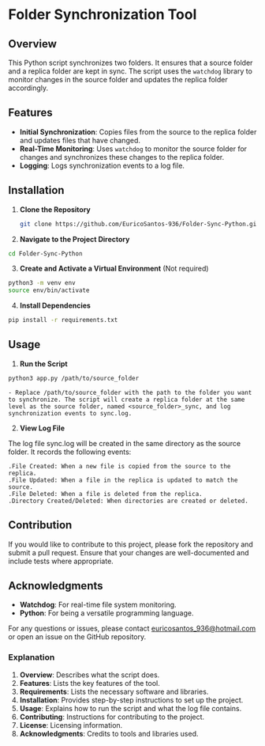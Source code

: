 # Folder Synchronization Tool

## Overview

This Python script synchronizes two folders. It ensures that a source folder and a replica folder are kept in sync. The script uses the `watchdog` library to monitor changes in the source folder and updates the replica folder accordingly. 

## Features

- **Initial Synchronization**: Copies files from the source to the replica folder and updates files that have changed.
- **Real-Time Monitoring**: Uses `watchdog` to monitor the source folder for changes and synchronizes these changes to the replica folder.
- **Logging**: Logs synchronization events to a log file.


## Installation

1. **Clone the Repository**

   ```bash
   git clone https://github.com/EuricoSantos-936/Folder-Sync-Python.git
   ```

2. **Navigate to the Project Directory**

```bash
cd Folder-Sync-Python
```

3. **Create and Activate a Virtual Environment** (Not required)

```bash
python3 -m venv env
source env/bin/activate
```

4. **Install Dependencies**

```bash
pip install -r requirements.txt
```

## Usage

1. **Run the Script**

```bash
python3 app.py /path/to/source_folder   
```
    - Replace /path/to/source_folder with the path to the folder you want to synchronize. The script will create a replica folder at the same level as the source folder, named <source_folder>_sync, and log synchronization events to sync.log.

2. **View Log File**

The log file sync.log will be created in the same directory as the source folder. It records the following events:

    .File Created: When a new file is copied from the source to the replica.
    .File Updated: When a file in the replica is updated to match the source.
    .File Deleted: When a file is deleted from the replica.
    .Directory Created/Deleted: When directories are created or deleted.

## Contribution

If you would like to contribute to this project, please fork the repository and submit a pull request. Ensure that your changes are well-documented and include tests where appropriate.

## Acknowledgments

- **Watchdog**: For real-time file system monitoring.
- **Python**: For being a versatile programming language.

For any questions or issues, please contact euricosantos_936@hotmail.com or open an issue on the GitHub repository.

### Explanation

1. **Overview**: Describes what the script does.
2. **Features**: Lists the key features of the tool.
3. **Requirements**: Lists the necessary software and libraries.
4. **Installation**: Provides step-by-step instructions to set up the project.
5. **Usage**: Explains how to run the script and what the log file contains.
6. **Contributing**: Instructions for contributing to the project.
7. **License**: Licensing information.
8. **Acknowledgments**: Credits to tools and libraries used.